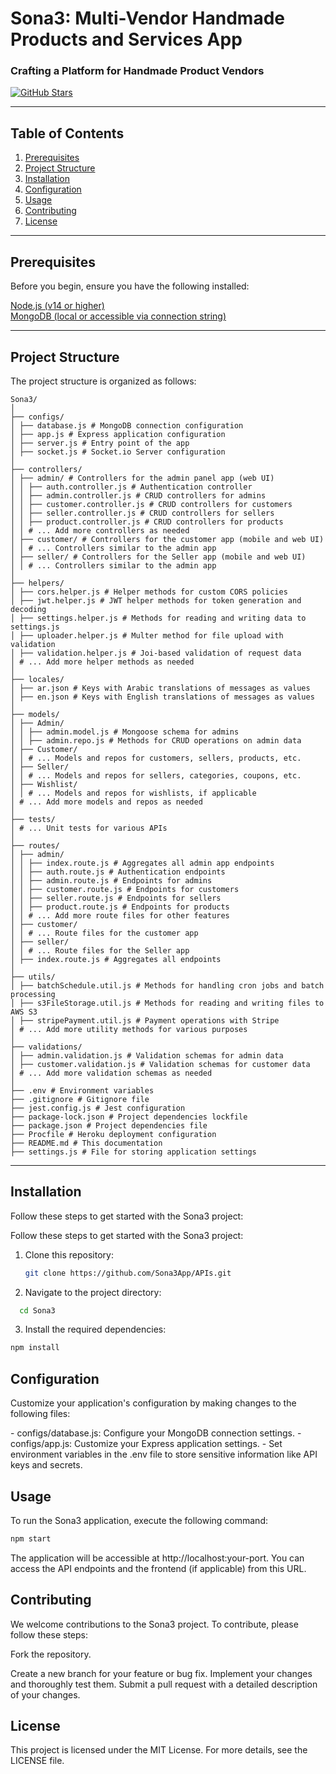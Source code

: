 <h1  >Sona3: Multi-Vendor Handmade Products and Services App</h1>
<h3  >Crafting a Platform for Handmade Product Vendors</h3>

<p  >
  <a href="https://github.com/yourusername/Sona3">
    <img src="https://img.shields.io/github/stars/yourusername/Sona3?style=social" alt="GitHub Stars">
  </a>
</p>

---

## Table of Contents

1. [Prerequisites](#prerequisites)
2. [Project Structure](#project-structure)
3. [Installation](#installation)
4. [Configuration](#configuration)
5. [Usage](#usage)
6. [Contributing](#contributing)
7. [License](#license)

---

<h2  >Prerequisites</h2>

<p  >Before you begin, ensure you have the following installed:</p>

<p  >
  <a href="https://nodejs.org/">Node.js (v14 or higher)</a><br>
  <a href="https://www.mongodb.com/">MongoDB (local or accessible via connection string)</a>
</p>

---

<h2  >Project Structure</h2>

<p  >The project structure is organized as follows:</p>


```
Sona3/
│
├── configs/
│ ├── database.js # MongoDB connection configuration
│ ├── app.js # Express application configuration
│ ├── server.js # Entry point of the app
│ ├── socket.js # Socket.io Server configuration
│
├── controllers/
│ ├── admin/ # Controllers for the admin panel app (web UI)
│ │ ├── auth.controller.js # Authentication controller
│ │ ├── admin.controller.js # CRUD controllers for admins
│ │ ├── customer.controller.js # CRUD controllers for customers
│ │ ├── seller.controller.js # CRUD controllers for sellers
│ │ ├── product.controller.js # CRUD controllers for products
│ │ # ... Add more controllers as needed
│ ├── customer/ # Controllers for the customer app (mobile and web UI)
│ │ # ... Controllers similar to the admin app
│ ├── seller/ # Controllers for the Seller app (mobile and web UI)
│ │ # ... Controllers similar to the admin app
│
├── helpers/
│ ├── cors.helper.js # Helper methods for custom CORS policies
│ ├── jwt.helper.js # JWT helper methods for token generation and decoding
│ ├── settings.helper.js # Methods for reading and writing data to settings.js
│ ├── uploader.helper.js # Multer method for file upload with validation
│ ├── validation.helper.js # Joi-based validation of request data
│ # ... Add more helper methods as needed
│
├── locales/
│ ├── ar.json # Keys with Arabic translations of messages as values
│ ├── en.json # Keys with English translations of messages as values
│
├── models/
│ ├── Admin/
│ │ ├── admin.model.js # Mongoose schema for admins
│ │ ├── admin.repo.js # Methods for CRUD operations on admin data
│ ├── Customer/
│ │ # ... Models and repos for customers, sellers, products, etc.
│ ├── Seller/
│ │ # ... Models and repos for sellers, categories, coupons, etc.
│ ├── Wishlist/
│ │ # ... Models and repos for wishlists, if applicable
│ # ... Add more models and repos as needed
│
├── tests/
│ # ... Unit tests for various APIs
│
├── routes/
│ ├── admin/
│ │ ├── index.route.js # Aggregates all admin app endpoints
│ │ ├── auth.route.js # Authentication endpoints
│ │ ├── admin.route.js # Endpoints for admins
│ │ ├── customer.route.js # Endpoints for customers
│ │ ├── seller.route.js # Endpoints for sellers
│ │ ├── product.route.js # Endpoints for products
│ │ # ... Add more route files for other features
│ ├── customer/
│ │ # ... Route files for the customer app
│ ├── seller/
│ │ # ... Route files for the Seller app
│ ├── index.route.js # Aggregates all endpoints
│
├── utils/
│ ├── batchSchedule.util.js # Methods for handling cron jobs and batch processing
│ ├── s3FileStorage.util.js # Methods for reading and writing files to AWS S3
│ ├── stripePayment.util.js # Payment operations with Stripe
│ # ... Add more utility methods for various purposes
│
├── validations/
│ ├── admin.validation.js # Validation schemas for admin data
│ ├── customer.validation.js # Validation schemas for customer data
│ # ... Add more validation schemas as needed
│
├── .env # Environment variables
├── .gitignore # Gitignore file
├── jest.config.js # Jest configuration
├── package-lock.json # Project dependencies lockfile
├── package.json # Project dependencies file
├── Procfile # Heroku deployment configuration
├── README.md # This documentation
├── settings.js # File for storing application settings
```
---

<h2>Installation</h2>

<p>Follow these steps to get started with the Sona3 project:</p>

Follow these steps to get started with the Sona3 project:

1. Clone this repository:

   ```bash
   git clone https://github.com/Sona3App/APIs.git

2. Navigate to the project directory:
  ```bash
    cd Sona3
  ```

3. Install the required dependencies:
  ```bash
  npm install
  ```


<h2>Configuration</h2>

<p>Customize your application's configuration by making changes to the following files:</p>
- configs/database.js: Configure your MongoDB connection settings.
- configs/app.js: Customize your Express application settings.
- Set environment variables in the .env file to store sensitive information like API keys and secrets.

<h2>Usage</h2>
<p>To run the Sona3 application, execute the following command:</p>

```bash
npm start
```

<p>The application will be accessible at http://localhost:your-port. You can access the API endpoints and the frontend (if applicable) from this URL.</p>

<h2>Contributing</h2>
We welcome contributions to the Sona3 project. To contribute, please follow these steps:

<p>Fork the repository.</p>
Create a new branch for your feature or bug fix.
Implement your changes and thoroughly test them.
Submit a pull request with a detailed description of your changes.

<h2>License</h2>
<p>This project is licensed under the MIT License. For more details, see the LICENSE file.</p>
